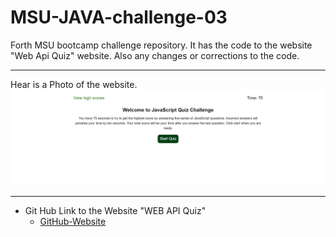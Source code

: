 # MSU-JAVA-challenge-03
Forth MSU bootcamp challenge repository. It has the code to the website "Web Api Quiz" website. Also any changes or corrections to the code.
*** 
Hear is a Photo of the website.
![WEB-API-Quiz](./assets/photos/Screenshot%202023-06-28%20230514.png)
***
* Git Hub Link to the Website "WEB API Quiz"
    * [GitHub-Website](https://gagehamel.github.io/MSU-WebApi-04-challenge/ "Web-api-quiz")